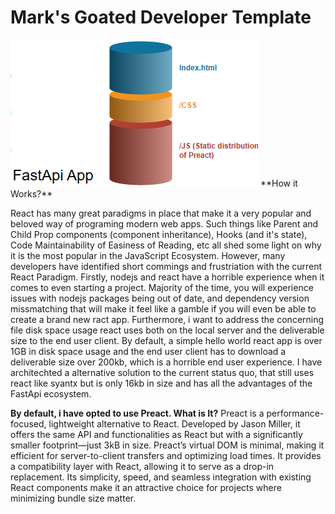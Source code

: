 <h1>Mark's Goated Developer Template</h1>
<img src="https://raw.githubusercontent.com/RetributionByRevenue/Mark-s-Goated-Developer-Template/main/Architecture.png">
**How it Works?**

React has many great paradigms in place that make it a very popular and beloved way of programing modern web apps. Such things like Parent and Child Prop components (component inheritance), Hooks (and it's state), Code Maintainability of Easiness of Reading, etc all shed some light on why it is the most popular in the JavaScript Ecosystem.
However, many developers have identified short commings and frustriation with the current React Paradigm. Firstly, nodejs and react have a horrible experience when it comes to even starting a project. Majority of the time, you will experience issues with nodejs packages being out of date, and dependency version missmatching that will make it feel like a gamble if you will even be able to create a brand new ract app. Furthermore, i want to address the concerning file disk space usage react uses both on the local server and the deliverable size to the end user client. By default, a simple hello world react app is over 1GB in disk space usage and the end user client has to download a deliverable size over 200kb, which is a horrible end user experience. 
I have architechted a alternative solution to the current status quo, that still uses react like syantx but is only 16kb in size and has all the advantages of the FastApi ecosystem. 

**By default, i have opted to use Preact. What is It?**
Preact is a performance-focused, lightweight alternative to React. Developed by Jason Miller, it offers the same API and functionalities as React but with a significantly smaller footprint—just 3kB in size. Preact’s virtual DOM is minimal, making it efficient for server-to-client transfers and optimizing load times. It provides a compatibility layer with React, allowing it to serve as a drop-in replacement.  Its simplicity, speed, and seamless integration with existing React components make it an attractive choice for projects where minimizing bundle size matter.

